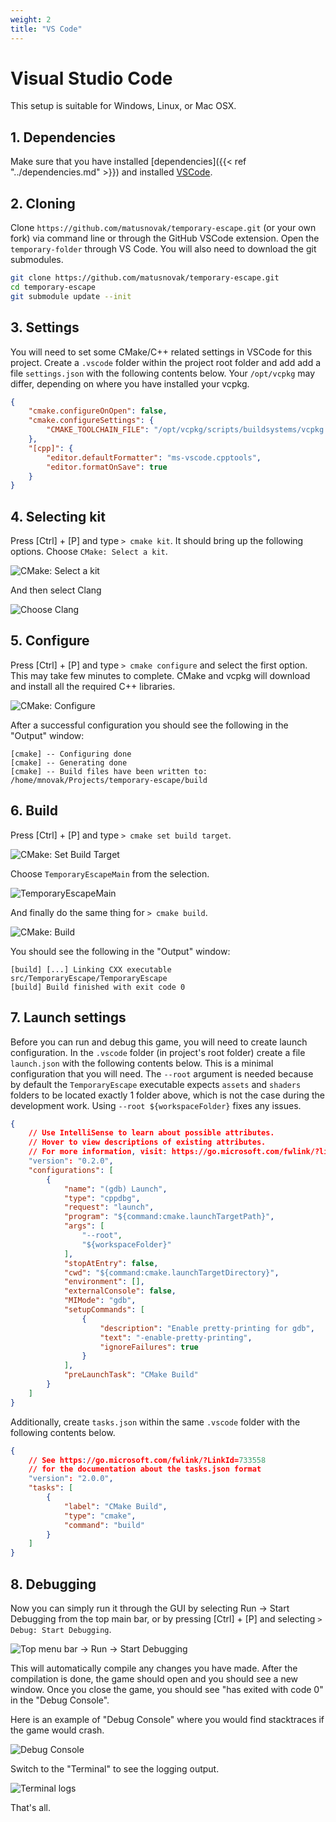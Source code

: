 ```yaml
---
weight: 2
title: "VS Code"
---
```


# Visual Studio Code

This setup is suitable for Windows, Linux, or Mac OSX.

## 1. Dependencies

Make sure that you have installed [dependencies]({{< ref "../dependencies.md" >}}) and installed [VSCode](https://code.visualstudio.com/).

## 2. Cloning

Clone `https://github.com/matusnovak/temporary-escape.git` (or your own fork) via command line or through the GitHub VSCode extension. Open the `temporary-folder` through VS Code. You will also need to download the git submodules.

```bash
git clone https://github.com/matusnovak/temporary-escape.git
cd temporary-escape
git submodule update --init
```

## 3. Settings

You will need to set some CMake/C++ related settings in VSCode for this project. Create a `.vscode` folder within the project root folder and add add a file `settings.json` with the following contents below. Your `/opt/vcpkg` may differ, depending on where you have installed your vcpkg.

```json
{
    "cmake.configureOnOpen": false,
    "cmake.configureSettings": {
        "CMAKE_TOOLCHAIN_FILE": "/opt/vcpkg/scripts/buildsystems/vcpkg.cmake"
    },
    "[cpp]": {
        "editor.defaultFormatter": "ms-vscode.cpptools",
        "editor.formatOnSave": true
    }
}
```

## 4. Selecting kit

Press \[Ctrl\] + \[P\] and type `> cmake kit`. It should bring up the following options. Choose `CMake: Select a kit`.

![CMake: Select a kit](/images/contributing/setup/vscode-cmake-kit-select.png)

And then select Clang

![Choose Clang](/images/contributing/setup/vscode-cmake-kit-clang.png)

## 5. Configure

Press \[Ctrl\] + \[P\] and type `> cmake configure` and select the first option. This may take few minutes to complete. CMake and vcpkg will download and install all the required C++ libraries.

![CMake: Configure](/images/contributing/setup/vscode-cmake-configure.png)

After a successful configuration you should see the following in the "Output" window:

```
[cmake] -- Configuring done
[cmake] -- Generating done
[cmake] -- Build files have been written to: /home/mnovak/Projects/temporary-escape/build
```

## 6. Build

Press \[Ctrl\] + \[P\] and type `> cmake set build target`.

![CMake: Set Build Target](/images/contributing/setup/vscode-cmake-build-target-select.png)

Choose `TemporaryEscapeMain` from the selection.

![TemporaryEscapeMain](/images/contributing/setup/vscode-cmake-build-target.png)

And finally do the same thing for `> cmake build`.

![CMake: Build](/images/contributing/setup/vscode-cmake-build.png)

You should see the following in the "Output" window:

```
[build] [...] Linking CXX executable src/TemporaryEscape/TemporaryEscape
[build] Build finished with exit code 0
```

## 7. Launch settings

Before you can run and debug this game, you will need to create launch configuration. In the `.vscode` folder (in project's root folder) create a file `launch.json` with the following contents below. This is a minimal configuration that you will need. The `--root` argument is needed because by default the `TemporaryEscape` executable expects `assets` and `shaders` folders to be located exactly 1 folder above, which is not the case during the development work. Using `--root ${workspaceFolder}` fixes any issues.

```json
{
    // Use IntelliSense to learn about possible attributes.
    // Hover to view descriptions of existing attributes.
    // For more information, visit: https://go.microsoft.com/fwlink/?linkid=830387
    "version": "0.2.0",
    "configurations": [
        {
            "name": "(gdb) Launch",
            "type": "cppdbg",
            "request": "launch",
            "program": "${command:cmake.launchTargetPath}",
            "args": [
                "--root",
                "${workspaceFolder}"
            ],
            "stopAtEntry": false,
            "cwd": "${command:cmake.launchTargetDirectory}",
            "environment": [],
            "externalConsole": false,
            "MIMode": "gdb",
            "setupCommands": [
                {
                    "description": "Enable pretty-printing for gdb",
                    "text": "-enable-pretty-printing",
                    "ignoreFailures": true
                }
            ],
            "preLaunchTask": "CMake Build"
        }
    ]
}
```

Additionally, create `tasks.json` within the same `.vscode` folder with the following contents below.

```json
{
    // See https://go.microsoft.com/fwlink/?LinkId=733558
    // for the documentation about the tasks.json format
    "version": "2.0.0",
    "tasks": [
        {
            "label": "CMake Build",
            "type": "cmake",
            "command": "build"
        }
    ]
}
```

## 8. Debugging

Now you can simply run it through the GUI by selecting Run -> Start Debugging from the top main bar, or by pressing \[Ctrl\] + \[P\] and selecting `> Debug: Start Debugging`.

![Top menu bar -> Run -> Start Debugging](/images/contributing/setup/vscode-start-debugging.png)

This will automatically compile any changes you have made. After the compilation is done, the game should open and you should see a new window. Once you close the game, you should see "has exited with code 0" in the "Debug Console".

Here is an example of "Debug Console" where you would find stacktraces if the game would crash.

![Debug Console](/images/contributing/setup/vscode-debug-console.png)

Switch to the "Terminal" to see the logging output.

![Terminal logs](/images/contributing/setup/vscode-terminal-logs.png)

That's all.

